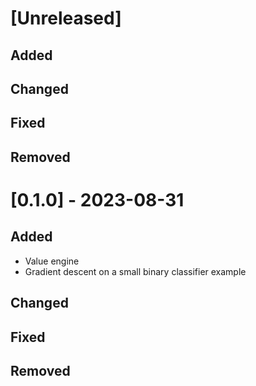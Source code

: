 # [Unreleased]

## Added
## Changed
## Fixed
## Removed

# [0.1.0] - 2023-08-31

## Added

- Value engine
- Gradient descent on a small binary classifier example

## Changed
## Fixed
## Removed
